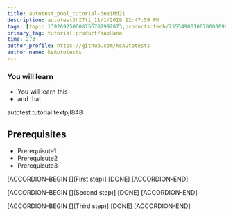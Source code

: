 ```yaml
---
title: autotest_pool_tutorial-dee1Md21
description: autotest3hITti_11/1/2019 12:47:59 PM
tags: [topic:139269250608756787992873,products:tech/73554900100700000996,tutorial:experience/advanced]
primary_tag: tutorial:product/sapHana
time: 273
author_profile: https://github.com/ksAutotests
author_name: ksAutotests
---
```

### You will learn
- You will learn this
- and that

autotest tutorial textpjI848

## Prerequisites
- Prerequisute1
- Prerequisute2
- Prerequisute3

[ACCORDION-BEGIN [](First step)]
[DONE]
[ACCORDION-END]

[ACCORDION-BEGIN [](Second step)]
[DONE]
[ACCORDION-END]

[ACCORDION-BEGIN [](Third step)]
[DONE]
[ACCORDION-END]

